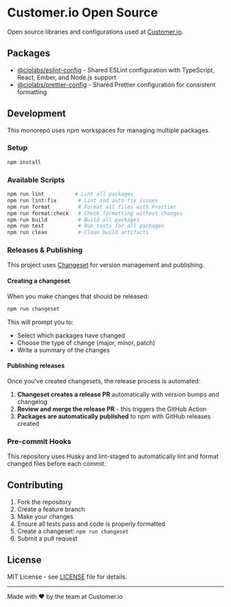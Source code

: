 # Customer.io Open Source

Open source libraries and configurations used at [Customer.io](https://customer.io).

## Packages

- [@ciolabs/eslint-config](./packages/eslint-config) - Shared ESLint configuration with TypeScript, React, Ember, and Node.js support
- [@ciolabs/prettier-config](./packages/prettier-config) - Shared Prettier configuration for consistent formatting

## Development

This monorepo uses npm workspaces for managing multiple packages.

### Setup

```bash
npm install
```

### Available Scripts

```bash
npm run lint          # Lint all packages
npm run lint:fix       # Lint and auto-fix issues
npm run format         # Format all files with Prettier
npm run format:check   # Check formatting without changes
npm run build          # Build all packages
npm run test           # Run tests for all packages
npm run clean          # Clean build artifacts
```

### Releases & Publishing

This project uses [Changeset](https://github.com/changesets/changesets) for version management and publishing.

#### Creating a changeset

When you make changes that should be released:

```bash
npm run changeset
```

This will prompt you to:

- Select which packages have changed
- Choose the type of change (major, minor, patch)
- Write a summary of the changes

#### Publishing releases

Once you've created changesets, the release process is automated:

1. **Changeset creates a release PR** automatically with version bumps and changelog
2. **Review and merge the release PR** - this triggers the GitHub Action
3. **Packages are automatically published** to npm with GitHub releases created

### Pre-commit Hooks

This repository uses Husky and lint-staged to automatically lint and format changed files before each commit.

## Contributing

1. Fork the repository
2. Create a feature branch
3. Make your changes
4. Ensure all tests pass and code is properly formatted
5. Create a changeset: `npm run changeset`
6. Submit a pull request

## License

MIT License - see [LICENSE](./LICENSE) file for details.

---

Made with ❤️ by the team at Customer.io
